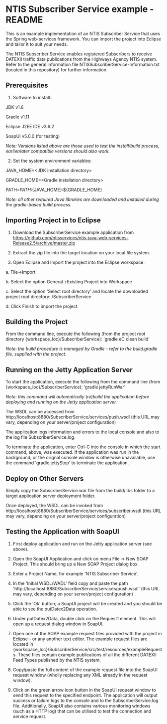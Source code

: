 NTIS Subscriber Service example - README
========================================
	
This is an example implementation of an NTIS Subscriber Service that uses the Spring web-services framework. 
You can import the project into Eclipse and tailor it to suit your needs.

The NTIS Subscriber Service enables registered Subscribers to receive DATEXII traffic data publications from the Highways Agency NTIS system.
Refer to the general information file NTISSubscriberService-Information.txt (located in this repository) for further information.

Prerequisites	
------------------

1. Software to install :

 JDK v1.6

 Gradle v1.11

 Eclipse J2EE IDE v3.6.2
 
 SoapUI v5.0.0 (for testing)
 
 *Note: Versions listed above are those used to test the install/build process, earlier/later compatible versions should also work.*

2. Set the system environment variables:

 JAVA_HOME=\<JDK installation directory\>
	
 GRADLE_HOME=\<Gradle installation directory\>
	
 PATH=${PATH}:${JAVA_HOME}:${GRADLE_HOME}

*Note: all other required Java libraries are downloaded and installed during the gradle-based build process.*

Importing Project in to Eclipse
---------------------------------

1. Download the SubscriberService example application from https://github.com/ntisservices/ntis-java-web-services-Release2.5/archive/master.zip

2. Extract the zip file into the target location on your local file system.

3. Open Eclipse and Import the project into the Eclipse workspace.

 a. File->Import

 b. Select the option General->Existing Project into Workspace

 c. Select the option 'Select root directory' and locate the downloaded project root directory: <target dir>/SubscriberService

 d. Click Finish to import the project.

Building the Project
--------------------

From the command line, execute the following (from the project root directory {workspace_loc}/SubscriberService): 'gradle eC clean build'

*Note: the build procedure is managed by Gradle - refer to the build.gradle file, supplied with the project.*

Running on the Jetty Application Server
---------------------------------------

To start the application, execute the following from the command line (from {workspace_loc}/SubscriberService): 'gradle jettyRunWar'

*Note: this command will automatically (re)build the application before deploying and running on the Jetty application server.*

The WSDL can be accessed from http://localhost:8880/SubscriberService/services/push.wsdl (this URL may vary, depending on your server/project configuration)

The application logs information and errors to the local console and also to the log file SubscriberService.log.

To terminate the application, enter Ctrl-C into the console in which the start command, above, was executed.  If the application was run in the background, or the orignal console window is otherwise unavailable, use the command 'gradle jettyStop' to terminate the application.

Deploy on Other Servers
-----------------------

Simply copy the SubscriberService.war file from the build/libs folder to a target application server deployment folder.

Once deployed, the WSDL can be invoked from http://localhost:8880/SubscriberService/services/subscriber.wsdl (this URL may vary, depending on your server/project configuration)

Testing the Application with SoapUI
-----------------------------------

1. First deploy application and run on the Jetty application server (see above).

2. Open the SoapUI Application and click on menu File -> New SOAP Project. This should bring up a New SOAP Project dialog box.

3. Enter a Project Name, for example 'NTIS Subscriber Service'.

4. In the 'Initial WSDL/WADL' field copy and paste the path 'http://localhost:8880/SubscriberService/services/push.wsdl' (this URL may vary, depending on your server/project configuration)

5. Click the 'Ok' button; a SoapUI project will be created and you should be able to see the putDatex2Data operation.
  
6. Under putDatex2Data, double click on the Request1 element. This will open up a request dialog window in SoapUI.

7. Open one of the SOAP example request files provided with the project in Eclipse - or any another text editor.  The example request files are located in {workspace_loc}/SubscriberService/src/test/resources/exampleRequests.  These files contain example publications of all the different DATEXII Feed Types published by the NTIS system.

8. Copy/paste the full content of the example request file into the SoapUI request window (wholly replacing any XML already in the request window).

9. Click on the green arrow icon button in the SoapUI request window to send this request to the specified endpoint.  The application will output success or failure logs to the console and to the SubscriberService.log file.  Additionally, SoapUI also contains various monitoring windows (such as a HTTP log) that can be utilised to test the connection and service request.
